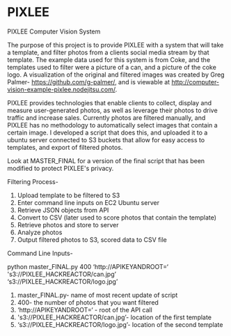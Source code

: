 PIXLEE
======
PIXLEE Computer Vision System

The purpose of this project is to provide PIXLEE with a system that will take a template, and filter photos from a clients social media stream by that template.  The example data used for this system is from Coke, and the templates used to filter were a picture of a can, and a picture of the coke logo.  A visualization of the original and filtered images was created by Greg Palmer- https://github.com/g-palmer/, and is viewable at http://computer-vision-example-pixlee.nodejitsu.com/.

PIXLEE provides technologies that enable clients to collect, display and measure user-generated photos, as well as leverage their photos to drive traffic and increase sales.  Currently photos are filtered manually, and PIXLEE has no methodology to automatically select images that contain a certain image.  I developed a script that does this, and uploaded it to a ubuntu server connected to S3 buckets that allow for easy access to templates, and export of filtered photos.

Look at MASTER_FINAL for a version of the final script that has been modified to protect PIXLEE's privacy.

Filtering Process-

1. Upload template to be filtered to S3
2. Enter command line inputs on EC2 Ubuntu server
3. Retrieve JSON objects from API
4. Convert to CSV (later used to score photos that contain the template)
5. Retrieve photos and store to server
6. Analyze photos
7. Output filtered photos to S3, scored data to CSV file

Command Line Inputs-

python master_FINAL.py 400 ‘http://APIKEYANDROOT=‘ 's3://PIXLEE_HACKREACTOR/can.jpg’ ‘s3://PIXLEE_HACKREACTOR/logo.jpg’

1. master_FINAL.py- name of most recent update of script
2. 400- the number of photos that you want filtered
3. ‘http://APIKEYANDROOT=‘ - root of the API call
4. 's3://PIXLEE_HACKREACTOR/can.jpg’- location of the first template
5. ‘s3://PIXLEE_HACKREACTOR/logo.jpg’- location of the second template

